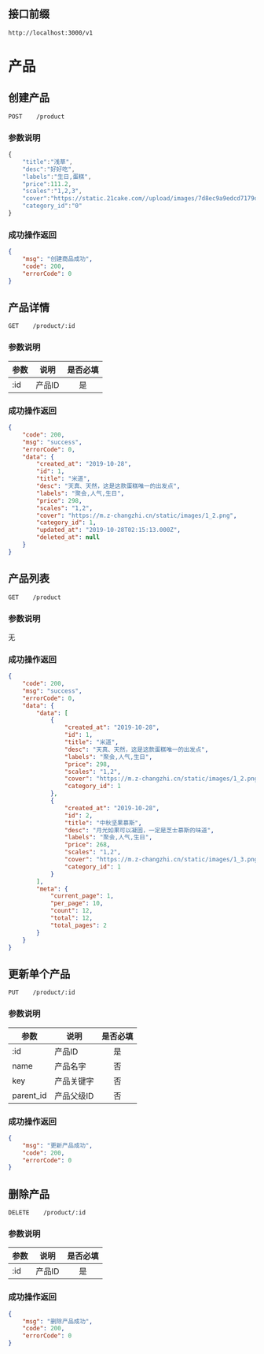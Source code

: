 ## 接口前缀
```shell
http://localhost:3000/v1
```

# 产品

## 创建产品
```
POST    /product
```

### 参数说明
```js
{
	"title":"浅草",
	"desc":"好好吃",
	"labels":"生日,蛋糕",
	"price":111.2,
	"scales":"1,2,3",
	"cover":"https://static.21cake.com//upload/images/7d8ec9a9edcd7179d65a3bc86727a6c1.png",
	"category_id":"0"
}
```

### 成功操作返回
```json
{
    "msg": "创建商品成功",
    "code": 200,
    "errorCode": 0
}
```

## 产品详情
```
GET    /product/:id
```

### 参数说明
参数 | 说明 | 是否必填
---|---|:---:
:id | 产品ID | 是


### 成功操作返回
```json
{
    "code": 200,
    "msg": "success",
    "errorCode": 0,
    "data": {
        "created_at": "2019-10-28",
        "id": 1,
        "title": "米道",
        "desc": "天真、天然，这是这款蛋糕唯一的出发点",
        "labels": "聚会,人气,生日",
        "price": 298,
        "scales": "1,2",
        "cover": "https://m.z-changzhi.cn/static/images/1_2.png",
        "category_id": 1,
        "updated_at": "2019-10-28T02:15:13.000Z",
        "deleted_at": null
    }
}
```

## 产品列表
```
GET    /product
```

### 参数说明
无

### 成功操作返回
```json
{
    "code": 200,
    "msg": "success",
    "errorCode": 0,
    "data": {
        "data": [
            {
                "created_at": "2019-10-28",
                "id": 1,
                "title": "米道",
                "desc": "天真、天然，这是这款蛋糕唯一的出发点",
                "labels": "聚会,人气,生日",
                "price": 298,
                "scales": "1,2",
                "cover": "https://m.z-changzhi.cn/static/images/1_2.png",
                "category_id": 1
            },
            {
                "created_at": "2019-10-28",
                "id": 2,
                "title": "中秋坚果慕斯",
                "desc": "月光如果可以凝固，一定是芝士慕斯的味道",
                "labels": "聚会,人气,生日",
                "price": 268,
                "scales": "1,2",
                "cover": "https://m.z-changzhi.cn/static/images/1_3.png",
                "category_id": 1
            }
        ],
        "meta": {
            "current_page": 1,
            "per_page": 10,
            "count": 12,
            "total": 12,
            "total_pages": 2
        }
    }
}
```

## 更新单个产品
```
PUT    /product/:id
```

### 参数说明
参数 | 说明 | 是否必填
---|---|:---:
:id | 产品ID | 是
name | 产品名字 | 否
key | 产品关键字 | 否
parent_id | 产品父级ID | 否

### 成功操作返回

```json
{
    "msg": "更新产品成功",
    "code": 200,
    "errorCode": 0
}
```

## 删除产品
```
DELETE    /product/:id
```

### 参数说明
参数 | 说明 | 是否必填
---|---|:---:
:id | 产品ID | 是

### 成功操作返回

```json
{
    "msg": "删除产品成功",
    "code": 200,
    "errorCode": 0
}
```

